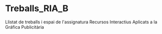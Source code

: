 # Treballs_RIA_B
Llistat de treballs i espai de l'assignatura Recursos Interactius Aplicats a la Gráfica Publicitària
